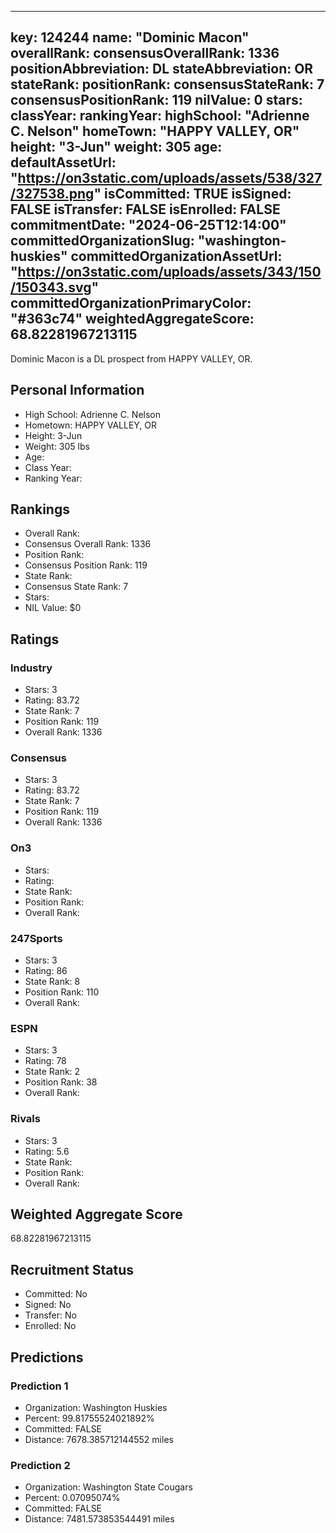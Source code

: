 ---
  key: 124244
  name: "Dominic Macon"
  overallRank: 
  consensusOverallRank: 1336
  positionAbbreviation: DL
  stateAbbreviation: OR
  stateRank: 
  positionRank: 
  consensusStateRank: 7
  consensusPositionRank: 119
  nilValue: 0
  stars: 
  classYear: 
  rankingYear: 
  highSchool: "Adrienne C. Nelson"
  homeTown: "HAPPY VALLEY, OR"
  height: "3-Jun"
  weight: 305
  age: 
  defaultAssetUrl: "https://on3static.com/uploads/assets/538/327/327538.png"
  isCommitted: TRUE
  isSigned: FALSE
  isTransfer: FALSE
  isEnrolled: FALSE
  commitmentDate: "2024-06-25T12:14:00"
  committedOrganizationSlug: "washington-huskies"
  committedOrganizationAssetUrl: "https://on3static.com/uploads/assets/343/150/150343.svg"
  committedOrganizationPrimaryColor: "#363c74"
  weightedAggregateScore: 68.82281967213115
  ---
  
  Dominic Macon is a DL prospect from HAPPY VALLEY, OR.
  
  ## Personal Information
  - High School: Adrienne C. Nelson
  - Hometown: HAPPY VALLEY, OR
  - Height: 3-Jun
  - Weight: 305 lbs
  - Age: 
  - Class Year: 
  - Ranking Year: 
  
  ## Rankings
  - Overall Rank: 
  - Consensus Overall Rank: 1336
  - Position Rank: 
  - Consensus Position Rank: 119
  - State Rank: 
  - Consensus State Rank: 7
  - Stars: 
  - NIL Value: $0
  
  ## Ratings
  
  ### Industry
  - Stars: 3
  - Rating: 83.72
  - State Rank: 7
  - Position Rank: 119
  - Overall Rank: 1336
  
  ### Consensus
  - Stars: 3
  - Rating: 83.72
  - State Rank: 7
  - Position Rank: 119
  - Overall Rank: 1336
  
  ### On3
  - Stars: 
  - Rating: 
  - State Rank: 
  - Position Rank: 
  - Overall Rank: 
  
  ### 247Sports
  - Stars: 3
  - Rating: 86
  - State Rank: 8
  - Position Rank: 110
  - Overall Rank: 
  
  ### ESPN
  - Stars: 3
  - Rating: 78
  - State Rank: 2
  - Position Rank: 38
  - Overall Rank: 
  
  ### Rivals
  - Stars: 3
  - Rating: 5.6
  - State Rank: 
  - Position Rank: 
  - Overall Rank: 
  
  ## Weighted Aggregate Score
  68.82281967213115
  
  ## Recruitment Status
  - Committed: No
  - Signed: No
  - Transfer: No
  - Enrolled: No
  
  
  
  ## Predictions
  
  ### Prediction 1
  - Organization: Washington Huskies
  - Percent: 99.81755524021892%
  - Committed: FALSE
  - Distance: 7678.385712144552 miles
  
  ### Prediction 2
  - Organization: Washington State Cougars
  - Percent: 0.07095074%
  - Committed: FALSE
  - Distance: 7481.573853544491 miles
  